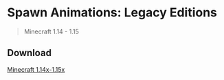 # Spawn Animations: Legacy Editions

> Minecraft 1.14 - 1.15

## Download

[Minecraft 1.14x-1.15x](https://github.com/Tschipcraft/spawnanimations/raw/master/other_editions/spawnanimations.zip)
